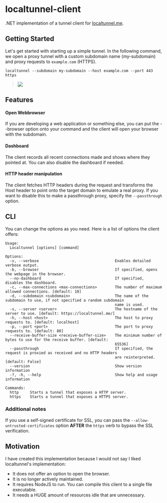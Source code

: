 # localtunnel-client

.NET implementation of a tunnel client for [localtunnel.me](localtunnel.me).

## Getting Started

Let's get started with starting up a simple tunnel. In the following command, we open a proxy tunnel with a custom subdomain name (my-subdomain) and proxy requests to `example.com` (HTTPS).

```
localtunnel --subdomain my-subdomain --host example.com --port 443 https
```

> ![](https://i.imgur.com/cX476cI.png)

## Features

#### Open Webbrowser

If you are developing a web application or something else, you can put the --browser option onto
your command and the client will open your browser with the subdomain.

#### Dashboard

The client records all recent connections made and shows where they pointed at. You can also disable
the dashboard if needed.

#### HTTP header manipulation

The client fetches HTTP headers during the request and transforms the Host header to point onto the target domain
to emulate a real proxy. If you want to disable this to make a passthrough proxy, specify the `--passthrough` option.

## CLI

You can change the options as you need. Here is a list of options the client offers:

```
Usage:
  Localtunnel [options] [command]

Options:
  -v, --verbose                                  Enables detailed verbose output.
  -b, --browser                                  If specified, opens the webpage in the browser.
  --no-dashboard                                 If specified, disables the dashboard.
  -c, --max-connections <max-connections>        The number of maximum allowed connections. [default: 10]
  -d, --subdomain <subdomain>                    The name of the subdomain to use, if not specified a random subdomain
                                                 name is used.
  -s, --server <server>                          The hostname of the server to use. [default: https://localtunnel.me/]
  -h, --host <host>                              The host to proxy requests to. [default: localhost]
  -p, --port <port>                              The port to proxy requests to. [default: 80]
  --receive-buffer-size <receive-buffer-size>    The minimum number of bytes to use for the receive buffer. [default:
                                                 65536]
  --passthrough                                  If specified, the request is proxied as received and no HTTP headers
                                                 are reinterpreted. [default: False]
  --version                                      Show version information
  -?, -h, --help                                 Show help and usage information

Commands:
  http     Starts a tunnel that exposes a HTTP server.
  https    Starts a tunnel that exposes a HTTPS server.
  ```
  
  ### Additional notes
  
  If you use a self-signed certificate for SSL, you can pass the `--allow-untrusted-certificates` option **AFTER** the `https` verb to bypass the SSL verification.
  
  ## Motivation
  
  I have created this implementation because I would not say I liked localtunnel's implementation: 
  - It does not offer an option to open the browser.
  - It is no longer actively maintained.
  - It requires NodeJS to run. You can compile this client to a single file executable.
  - It needs a HUGE amount of resources idle that are unnecessary.
